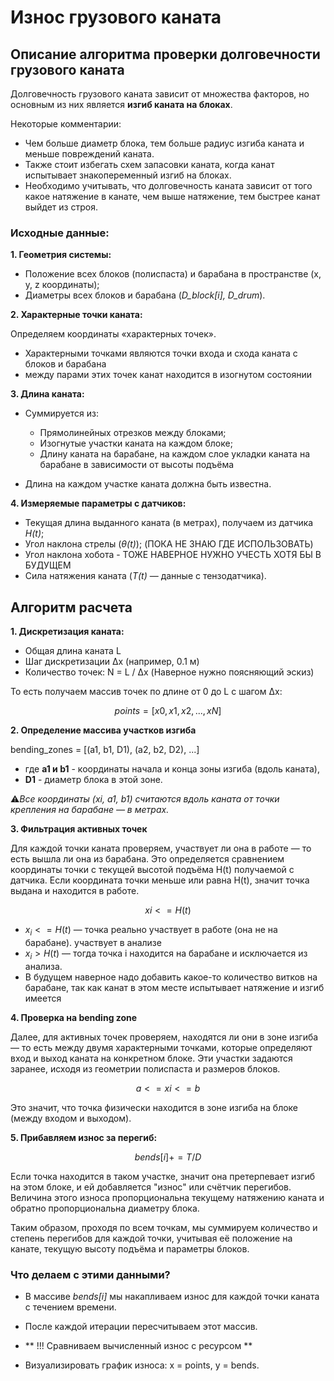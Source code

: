 # Износ грузового каната

## Описание алгоритма проверки долговечности грузового каната

Долговечность грузового каната зависит от множества факторов, но основным из них является **изгиб каната на блоках**. 

Некоторые комментарии:
- Чем больше диаметр блока, тем больше радиус изгиба каната и меньше повреждений каната. 
- Также стоит избегать схем запасовки каната, когда канат испытывает знакопеременный изгиб на блоках. 
- Необходимо учитывать, что долговечность каната зависит от того какое натяжение в канате, чем выше натяжение, тем быстрее канат выйдет из строя.


### Исходные данные:

**1. Геометрия системы:**

- Положение всех блоков (полиспаста) и барабана в пространстве (x, y, z координаты);
- Диаметры всех блоков и барабана (*D_block[i], D_drum*).

**2. Характерные точки каната:**

Определяем координаты «характерных точек». 
- Характерными точками являются точки входа и схода каната с блоков и барабана
- между парами этих точек канат находится в изогнутом состоянии 

**3. Длина каната:**

- Суммируется из:

    - Прямолинейных отрезков между блоками;
    - Изогнутые участки каната на каждом блоке;
    - Длину каната на барабане, на каждом слое укладки каната на барабане в зависимости от высоты подъёма

- Длина на каждом участке каната должна быть известна.

**4. Измеряемые параметры с датчиков:**

- Текущая длина выданного каната (в метрах), получаем из датчика *H(t)*;
- Угол наклона стрелы (*θ(t)*); (ПОКА НЕ ЗНАЮ ГДЕ ИСПОЛЬЗОВАТЬ)
- Угол наклона хобота - ТОЖЕ НАВЕРНОЕ НУЖНО УЧЕСТЬ ХОТЯ БЫ В БУДУЩЕМ
- Сила натяжения каната (*T(t)* — данные с тензодатчика).

## Алгоритм расчета 

**1. Дискретизация каната:**

- Общая длина каната L
- Шаг дискретизации Δx (например, 0.1 м)
- Количество точек: N = L / Δx (Наверное нужно поясняющий эскиз)

То есть получаем массив точек по длине от 0 до L c шагом Δx:

$$points = [x0, x1, x2, ..., xN]$$ 

**2. Определение массива участков изгиба**

bending_zones = [(a1, b1, D1), (a2, b2, D2), ...]

- где **a1 и b1** - координаты начала и конца зоны изгиба (вдоль каната),
- **D1** - диаметр блока в этой зоне.

⚠️*Все координаты (xi, a1, b1) считаются вдоль каната от точки крепления на барабане — в метрах.*

**3. Фильтрация активных точек**

Для каждой точки каната проверяем, участвует ли она в работе — то есть вышла ли она из барабана. Это определяется сравнением координаты точки с текущей высотой подъёма H(t) получаемой с датчика. Если координата точки меньше или равна H(t), значит точка выдана и находится в работе.

$$  xi <= H(t)$$

- $x_{i} <= H(t)$ — точка реально участвует в работе (она не на барабане).
участвует в анализе
- $x_{i} > H(t)$ — тогда точка i находится на барабане и исключается из анализа.
- В будущем наверное надо добавить какое-то количество витков на барабане, так как канат в этом месте испытывает натяжение и изгиб имеется

**4. Проверка на bending zone**

Далее, для активных точек проверяем, находятся ли они в зоне изгиба — то есть между двумя характерными точками, которые определяют вход и выход каната на конкретном блоке. Эти участки задаются заранее, исходя из геометрии полиспаста и размеров блоков.

$$a <= xi <= b$$

Это значит, что точка физически находится в зоне изгиба на блоке (между входом и выходом).

**5. Прибавляем износ за перегиб:**

   $$bends[i] += T / D$$

Если точка находится в таком участке, значит она претерпевает изгиб на этом блоке, и ей добавляется "износ" или счётчик перегибов. Величина этого износа пропорциональна текущему натяжению каната и обратно пропорциональна диаметру блока.

Таким образом, проходя по всем точкам, мы суммируем количество и степень перегибов для каждой точки, учитывая её положение на канате, текущую высоту подъёма и параметры блоков.


### Что делаем с этими данными?

- В массиве *bends[i]* мы накапливаем износ для каждой точки каната с течением времени.

- После каждой итерации пересчитываем этот массив.

- ** !!! Сравниваем вычисленный износ с ресурсом **

- Визуализировать график износа: x = points, y = bends.
